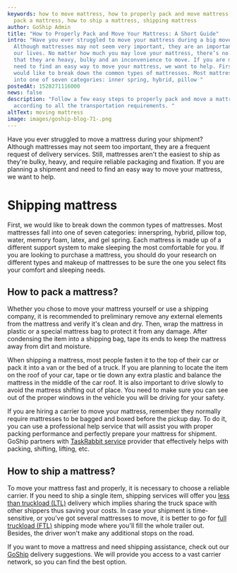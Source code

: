 ```yaml
---
keywords: how to move mattress, how to properly pack and move mattress, how to
  pack a mattress, how to ship a mattress, shipping mattress
author: GoShip Admin
title: "How to Properly Pack and Move Your Mattress: A Short Guide"
intro: "Have you ever struggled to move your mattress during a big move?
  Although mattresses may not seem very important, they are an important part of
  our lives. No matter how much you may love your mattress, there’s no denying
  that they are heavy, bulky and an inconvenience to move. If you are moving and
  need to find an easy way to move your mattress, we want to help. First, we
  would like to break down the common types of mattresses. Most mattresses fall
  into one of seven categories: inner spring, hybrid, pillow "
postedAt: 1528271116000
news: false
description: "Follow a few easy steps to properly pack and move a mattress
  according to all the transportation requirements. "
altText: moving mattress
image: images/goship-blog-71-.png
---
```

Have you ever struggled to move a mattress during your shipment? Although mattresses may not seem too important, they are a frequent request of delivery services. Still, mattresses aren't the easiest to ship as they're bulky, heavy, and require reliable packaging and fixation. If you are planning a shipment and need to find an easy way to move your mattress, we want to help. 



# Shipping mattress

First, we would like to break down the common types of mattresses. Most mattresses fall into one of seven categories: innerspring, hybrid, pillow top, water, memory foam, latex, and gel spring. Each mattress is made up of a different support system to make sleeping the most comfortable for you. If you are looking to purchase a mattress, you should do your research on different types and makeup of mattresses to be sure the one you select fits your comfort and sleeping needs.  



## How to pack a mattress?

Whether you chose to move your mattress yourself or use a shipping company, it is recommended to preliminary remove any external elements from the mattress and verify it's clean and dry. Then, wrap the mattress in plastic or a special mattress bag to protect it from any damage. After condensing the item into a shipping bag, tape its ends to keep the mattress away from dirt and moisture.

When shipping a mattress, most people fasten it to the top of their car or pack it into a van or the bed of a truck. If you are planning to locate the item on the roof of your car, tape or tie down any extra plastic and balance the mattress in the middle of the car roof. It is also important to drive slowly to avoid the mattress shifting out of place. You need to make sure you can see out of the proper windows in the vehicle you will be driving for your safety. 

If you are hiring a carrier to move your mattress, remember they normally require mattresses to be bagged and boxed before the pickup day. To do it, you can use a professional help service that will assist you with proper packing performance and perfectly prepare your mattress for shipment. GoShip partners with [TaskRabbit service](https://www.goship.com/resources/get-help-with-taskrabbit) provider that effectively helps with packing, shifting, lifting, etc. 



## How to ship a mattress?

To move your mattress fast and properly, it is necessary to choose a reliable carrier. If you need to ship a single item, shipping services will offer you [less than truckload (LTL)](https://www.goship.com/posts/ltl-freight-shipping-for-beginners) delivery which implies sharing the truck space with other shippers thus saving your costs. In case your shipment is time-sensitive, or you've got several mattresses to move, it is better to go for [full truckload (FTL)](https://www.goship.com/posts/when-should-you-switch-to-full-truckload-shipping) shipping mode where you'll fill the whole trailer out. Besides, the driver won't make any additional stops on the road.

If you want to move a mattress and need shipping assistance, check out our [GoShip](https://www.goship.com/) delivery suggestions. We will provide you access to a vast carrier network, so you can find the best option.